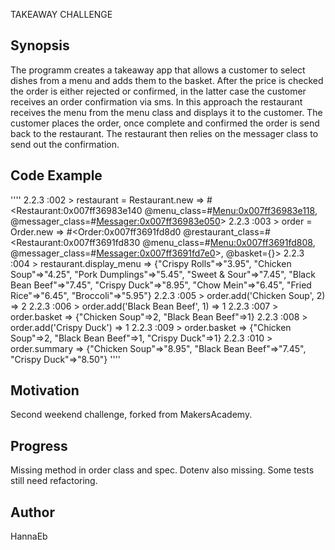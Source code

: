 TAKEAWAY CHALLENGE

Synopsis
--------
The programm creates a takeaway app that allows a customer to select dishes from a menu and adds them to the basket. After the price is checked the order is either rejected or confirmed, in the latter case the customer receives an order confirmation via sms. In this approach the restaurant receives the menu from the menu class and displays it to the customer. The customer places the order, once complete and confirmed the order is send back to the restaurant. The restaurant then relies on the messager class to send out the confirmation.


Code Example
------------

''''
2.2.3 :002 > restaurant = Restaurant.new
 => #<Restaurant:0x007ff36983e140 @menu_class=#<Menu:0x007ff36983e118>, @messager_class=#<Messager:0x007ff36983e050>>
2.2.3 :003 > order = Order.new
 => #<Order:0x007ff3691fd8d0 @restaurant_class=#<Restaurant:0x007ff3691fd830 @menu_class=#<Menu:0x007ff3691fd808>, @messager_class=#<Messager:0x007ff3691fd7e0>>, @basket={}>
2.2.3 :004 > restaurant.display_menu
 => {"Crispy Rolls"=>"3.95", "Chicken Soup"=>"4.25", "Pork Dumplings"=>"5.45", "Sweet & Sour"=>"7.45", "Black Bean Beef"=>"7.45", "Crispy Duck"=>"8.95", "Chow Mein"=>"6.45", "Fried Rice"=>"6.45", "Broccoli"=>"5.95"}
2.2.3 :005 > order.add('Chicken Soup', 2)
 => 2
2.2.3 :006 > order.add('Black Bean Beef', 1)
 => 1
2.2.3 :007 > order.basket
 => {"Chicken Soup"=>2, "Black Bean Beef"=>1}
2.2.3 :008 > order.add('Crispy Duck')
 => 1
2.2.3 :009 > order.basket
 => {"Chicken Soup"=>2, "Black Bean Beef"=>1, "Crispy Duck"=>1}
2.2.3 :010 > order.summary
 => {"Chicken Soup"=>"8.95", "Black Bean Beef"=>"7.45", "Crispy Duck"=>"8.50"}
 ''''



Motivation
----------
Second weekend challenge, forked from MakersAcademy.


Progress
--------
Missing method in order class and spec. Dotenv also missing. Some tests still need refactoring.


Author
------
HannaEb
